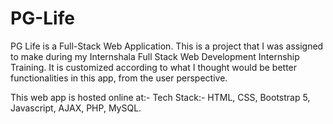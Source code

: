 # PG-Life
PG Life is a Full-Stack Web Application. This is a project that I was assigned to make during my Internshala Full Stack Web Development Internship Training. It is customized according to what I thought would be better functionalities in this app, from the user perspective.

This web app is hosted online at:- 
Tech Stack:- HTML, CSS, Bootstrap 5, Javascript, AJAX, PHP, MySQL.
